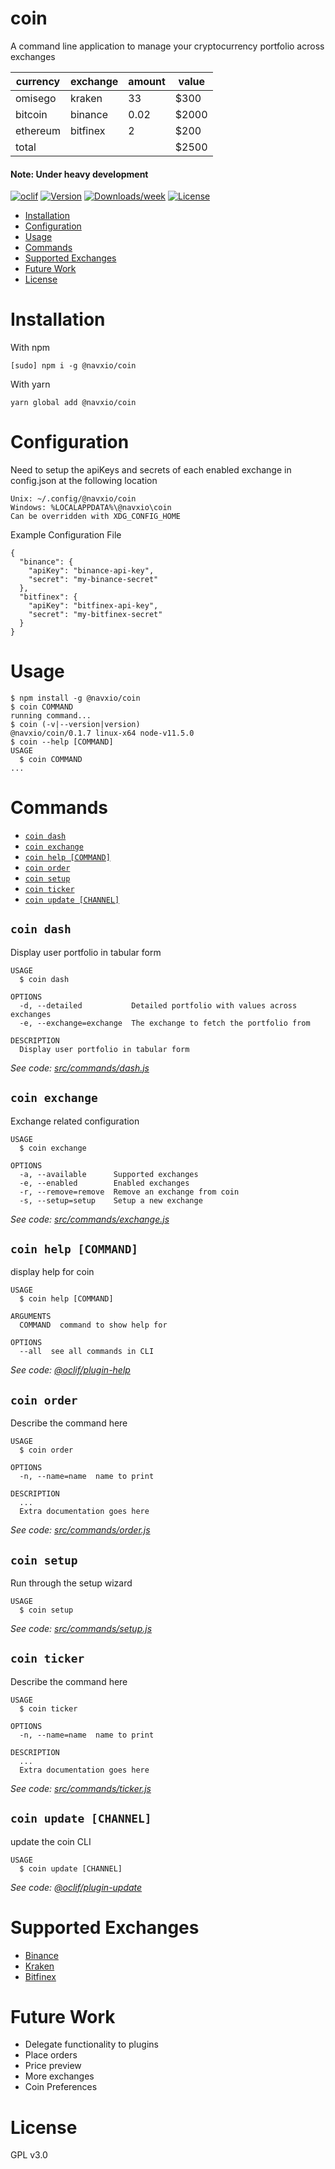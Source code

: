 coin
=======

A command line application to manage your cryptocurrency portfolio across exchanges

| currency | exchange | amount | value |
|----------|----------|--------|-------|
| omisego  | kraken   | 33     | $300  |
| bitcoin  | binance  | 0.02   | $2000 |
| ethereum | bitfinex | 2      | $200  |
| total    |          |        | $2500 |

#### Note: Under heavy development
[![oclif](https://img.shields.io/badge/cli-oclif-brightgreen.svg)](https://oclif.io)
[![Version](https://img.shields.io/npm/v/@navxio/coin.svg)](https://npmjs.org/package/@navxio/coin)
[![Downloads/week](https://img.shields.io/npm/dw/@navxio/coin.svg)](https://npmjs.org/package/@navxio/coin)
[![License](https://img.shields.io/npm/l/@navxio/coin.svg)](https://github.com/navdeepio/coin/blob/master/package.json)

<!-- toc -->
* [Installation](#installation)
* [Configuration](#configuration)
* [Usage](#usage)
* [Commands](#commands)
* [Supported Exchanges](#supported-exchanges)
* [Future Work](#future-work)
* [License](#license)
<!-- tocstop -->
# Installation

With npm

```
[sudo] npm i -g @navxio/coin
```
With yarn
```
yarn global add @navxio/coin
```

# Configuration

Need to setup the apiKeys and secrets of each enabled exchange in config.json at the following location

    Unix: ~/.config/@navxio/coin
    Windows: %LOCALAPPDATA%\@navxio\coin
    Can be overridden with XDG_CONFIG_HOME


Example Configuration File

```
{
  "binance": {
    "apiKey": "binance-api-key",
    "secret": "my-binance-secret"
  },
  "bitfinex": {
    "apiKey": "bitfinex-api-key",
    "secret": "my-bitfinex-secret"
  }
}
```

# Usage
<!-- usage -->
```sh-session
$ npm install -g @navxio/coin
$ coin COMMAND
running command...
$ coin (-v|--version|version)
@navxio/coin/0.1.7 linux-x64 node-v11.5.0
$ coin --help [COMMAND]
USAGE
  $ coin COMMAND
...
```
<!-- usagestop -->
# Commands
<!-- commands -->
* [`coin dash`](#coin-dash)
* [`coin exchange`](#coin-exchange)
* [`coin help [COMMAND]`](#coin-help-command)
* [`coin order`](#coin-order)
* [`coin setup`](#coin-setup)
* [`coin ticker`](#coin-ticker)
* [`coin update [CHANNEL]`](#coin-update-channel)

## `coin dash`

Display user portfolio in tabular form

```
USAGE
  $ coin dash

OPTIONS
  -d, --detailed           Detailed portfolio with values across exchanges
  -e, --exchange=exchange  The exchange to fetch the portfolio from

DESCRIPTION
  Display user portfolio in tabular form
```

_See code: [src/commands/dash.js](https://github.com/navdeepio/coin/blob/v0.1.7/src/commands/dash.js)_

## `coin exchange`

Exchange related configuration

```
USAGE
  $ coin exchange

OPTIONS
  -a, --available      Supported exchanges
  -e, --enabled        Enabled exchanges
  -r, --remove=remove  Remove an exchange from coin
  -s, --setup=setup    Setup a new exchange
```

_See code: [src/commands/exchange.js](https://github.com/navdeepio/coin/blob/v0.1.7/src/commands/exchange.js)_

## `coin help [COMMAND]`

display help for coin

```
USAGE
  $ coin help [COMMAND]

ARGUMENTS
  COMMAND  command to show help for

OPTIONS
  --all  see all commands in CLI
```

_See code: [@oclif/plugin-help](https://github.com/oclif/plugin-help/blob/v2.1.4/src/commands/help.ts)_

## `coin order`

Describe the command here

```
USAGE
  $ coin order

OPTIONS
  -n, --name=name  name to print

DESCRIPTION
  ...
  Extra documentation goes here
```

_See code: [src/commands/order.js](https://github.com/navdeepio/coin/blob/v0.1.7/src/commands/order.js)_

## `coin setup`

Run through the setup wizard

```
USAGE
  $ coin setup
```

_See code: [src/commands/setup.js](https://github.com/navdeepio/coin/blob/v0.1.7/src/commands/setup.js)_

## `coin ticker`

Describe the command here

```
USAGE
  $ coin ticker

OPTIONS
  -n, --name=name  name to print

DESCRIPTION
  ...
  Extra documentation goes here
```

_See code: [src/commands/ticker.js](https://github.com/navdeepio/coin/blob/v0.1.7/src/commands/ticker.js)_

## `coin update [CHANNEL]`

update the coin CLI

```
USAGE
  $ coin update [CHANNEL]
```

_See code: [@oclif/plugin-update](https://github.com/oclif/plugin-update/blob/v1.3.9/src/commands/update.ts)_
<!-- commandsstop -->

# Supported Exchanges
* [Binance](https://www.binance.com)
* [Kraken](https://www.kraken.com)
* [Bitfinex](https://www.bitfinex.com)

# Future Work
* Delegate functionality to plugins
* Place orders
* Price preview
* More exchanges
* Coin Preferences

# License
GPL v3.0
